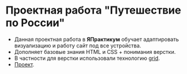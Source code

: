# Проектная работа "Путешествие по России"

- Данная проектная работа в **ЯПрактикум** обучает адаптировать визуализацию и работу сайт под все устройства.
- Дополняет базовые знания HTML и CSS + понимания верстки.
- В частности для верстки использовали технологию [grid](https://html5book.ru/css-grid/).
- [Проект](https://stipashka06.github.io/russian-travel/index.html).
